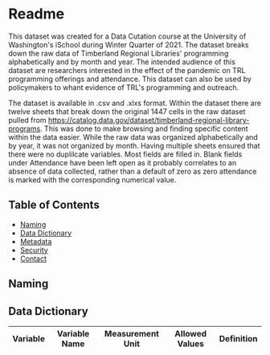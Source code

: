 # Readme

This dataset was created for a Data Cutation course at the University of Washington's iSchool during Winter Quarter of 2021. The dataset breaks down the raw data of Timberland Regional Libraries' programming alphabetically and by month and year. The intended audience of this dataset are researchers interested in the effect of the pandemic on TRL programming offerings and attendance. This dataset can also be used by policymakers to whant evidence of TRL's programming and outreach. 

The dataset is available in .csv and .xlxs format. Within the dataset there are twelve sheets that break down the original 1447 cells in the raw dataset pulled from https://catalog.data.gov/dataset/timberland-regional-library-programs. This was done to make browsing and finding specific content within the data easier. While the raw data was organized alphabetically and by year, it was not organized by month. Having multiple sheets ensured that there were no duplilcate variables. Most fields are filled in. Blank fields under Attendance have been left open as it probably correlates to an absence of data collected, rather than a default of zero as zero attendance is marked with the corresponding numerical value.  

## Table of Contents

- [Naming](#naming)
- [Data Dictionary](#datadictionary)
- [Metadata](#metadata)
- [Security](#security)
- [Contact](#contact)

## Naming



## Data Dictionary


| **Variable** | **Variable Name** | **Measurement Unit** | **Allowed Values** | **Definition** |
| --- | --- | --- | --- | --- |






